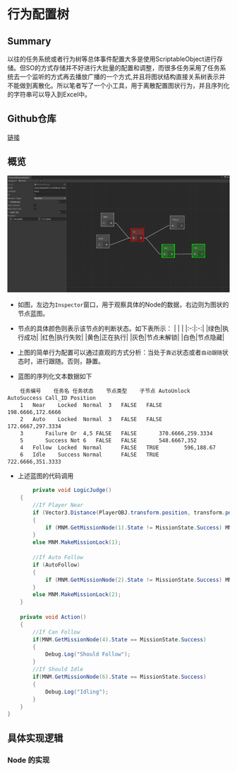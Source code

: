 # 行为配置树

## Summary

以往的任务系统或者行为树等总体事件配置大多是使用ScriptableObject进行存储。但SO的方式存储并不好进行大批量的配置和调整，而很多任务采用了任务系统去一个监听的方式再去播放广播的一个方式,并且将图状结构直接关系树表示并不能做到离散化。所以笔者写了一个小工具，用于离散配置图状行为，并且序列化的字符串可以导入到Excel中。

## Github仓库
[链接](https://github.com/DemonViglu/DemonUnityUtil/tree/main/MissonUtil)

## 概览
![](..//assets/images/MissionUtil_Summary.png)

- 如图，左边为`Inspector`窗口，用于观察具体的Node的数据，右边则为图状的节点蓝图。
- 节点的具体颜色则表示该节点的判断状态。如下表所示：
    | | |
    |:-:|:-:|
    |绿色|执行成功|
    |红色|执行失败|
    |黄色|正在执行|
    |灰色|节点未解锁|
    |白色|节点隐藏|

- 上图的简单行为配置可以通过直观的方式分析：当处于`靠近`状态或者`自动跟随`状态时，进行跟随。否则，静置。

- 蓝图的序列化文本数据如下
```
    任务编号	任务名	任务状态	节点类型	子节点	AutoUnlock	AutoSuccess	Call_ID	Position
    1	Near	Locked	Normal	3	FALSE	FALSE		198.6666,172.6666
    2	Auto	Locked	Normal	3	FALSE	FALSE		172.6667,297.3334
    3		Failure	Or	4,5	FALSE	FALSE		370.6666,259.3334
    5		Success	Not	6	FALSE	FALSE		548.6667,352
    4	Follow	Locked	Normal		FALSE	TRUE		596,188.67
    6	Idle	Success	Normal		FALSE	TRUE		722.6666,351.3333
```

- 上述蓝图的代码调用
``` csharp
        private void LogicJudge()
    {
        //If Player Near
        if (Vector3.Distance(PlayerOBJ.transform.position, transform.position) < 3)
        {
            if (MNM.GetMissionNode(1).State != MissionState.Success) MNM.MakeProgress(1);
        }
        else MNM.MakeMissionLock(1);

        //If Auto Follow
        if (AutoFollow)
        {
            if (MNM.GetMissionNode(2).State != MissionState.Success) MNM.MakeProgress(2);
        }
        else MNM.MakeMissionLock(2);
    }

    private void Action()
    {
        //If Can Follow
        if(MNM.GetMissionNode(4).State == MissionState.Success)
        {
            Debug.Log("Should Follow");
        }
        //If Should Idle
        if(MNM.GetMissionNode(6).State == MissionState.Success)
        {
            Debug.Log("Idling");
        }
    }
}
```

## 具体实现逻辑

### Node 的实现

